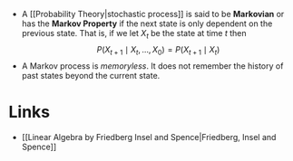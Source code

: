 * A [[Probability Theory|stochastic process]] is said to be **Markovian** or has the **Markov Property** if the next state is only dependent on the previous state. That is, if we let $X_t$ be the state at time $t$ then 
  $$
  P(X_{t+1} \mid X_t,\dots, X_0) = P(X_{t+1} \mid X_t)
  $$
* A Markov process is *memoryless*. It does not remember the history of past states beyond the current state. 


# Links
* [[Linear Algebra by Friedberg Insel and Spence|Friedberg, Insel and Spence]]
